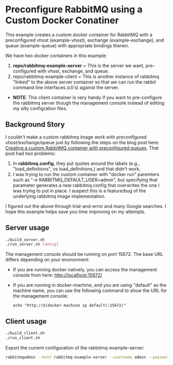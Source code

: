 # Preconfigure RabbitMQ using a Custom Docker Conatiner

This example creates a custom docker container for RabbitMQ with a preconfigured vhost (example-vhost), exchange (example-exchange), and queue (example-queue) with appropriate bindings therein.

We have two docker containers in this example:

1. **repo/rabbitmq-example-server** = This is the server we want, pre-configured with vhost, exchange, and queue.
2. repo/rabbitmq-example-client = This is another instance of rabbitmq "linked" to the above server container so that we can run the rabbit command line interfaces (cli's) against the server.
  * **NOTE**: This client container is very handy if you want to pre-configure the rabbitmq server though the management console instead of editing my silly configration files.

## Background Story

I couldn't make a custom rabbitmq image work with preconfigured vhost/exchange/queue just by following the steps on the blog post here: [Creating a custom RabbitMQ container with preconfigured queues](http://devops.datenkollektiv.de/creating-a-custom-rabbitmq-container-with-preconfigured-queues.html). That post had two problems:

1. In **rabbitmq.config**, they put quotes around the labels (e.g., "load_definitions", vs load_definitions,) and that didn't work,
2. I was trying to run the custom container with "docker run" paremters such as "-e RABBITMQ_DEFAULT_USER=admin", but specifying that parameter generates a new rabbitmq.config that overwrites the one I was trying to put in place. I suspect this is a feature/bug of the underlying rabbitmq image implementation.

I figured out the above through trial-and-error and many Google searches. I hope this example helps save you time improving on my attempts.

## Server usage

```bash
./build_server.sh
./run_server.sh [debug]
```
The management console should be running on port 15672. The base URL differs depending on your environment:

* If you are running docker natively, you can access the management console from here: [http://localhost:15672/](http://localhost:15672/)
* If you are running in docker-machine, and you are using "default" as the machine name, you can use the following command to show the URL for the management console:

   ```echo "http://$(docker-machine ip default):15672/"```
   

## Client usage

```bash
./build_client.sh
./run_client.sh
```

Export the current configuration of the rabbitmq-example-server:

```bash
rabbitmqadmin --host rabbitmq-example-server --username admin --password nimda export rabbitmq.config
```